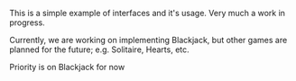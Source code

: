 This is a simple example of interfaces and it's usage. Very much a work in progress.

Currently, we are working on implementing Blackjack, but other games are planned
for the future; e.g. Solitaire, Hearts, etc.

Priority is on Blackjack for now
